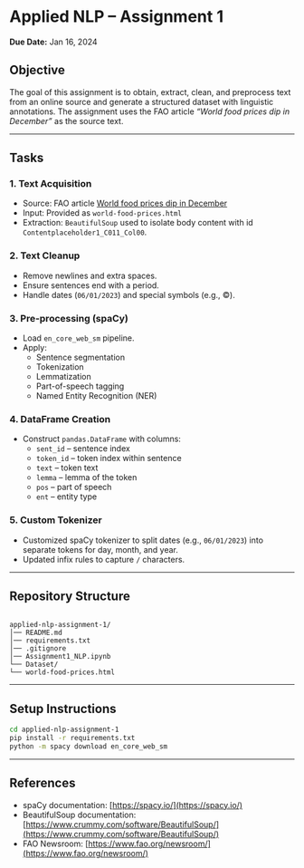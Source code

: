 # Applied NLP – Assignment 1  
**Due Date:** Jan 16, 2024  

## Objective  
The goal of this assignment is to obtain, extract, clean, and preprocess text from an online source and generate a structured dataset with linguistic annotations. The assignment uses the FAO article *“World food prices dip in December”* as the source text.  

---

## Tasks  

### 1. Text Acquisition  
- Source: FAO article [World food prices dip in December](https://www.fao.org/newsroom/detail/world-food-prices-dip-in-december/en)  
- Input: Provided as `world-food-prices.html`  
- Extraction: `BeautifulSoup` used to isolate body content with id `Contentplaceholder1_C011_Col00`.  

### 2. Text Cleanup  
- Remove newlines and extra spaces.  
- Ensure sentences end with a period.  
- Handle dates (`06/01/2023`) and special symbols (e.g., ©).  

### 3. Pre-processing (spaCy)  
- Load `en_core_web_sm` pipeline.  
- Apply:  
  - Sentence segmentation  
  - Tokenization  
  - Lemmatization  
  - Part-of-speech tagging  
  - Named Entity Recognition (NER)  

### 4. DataFrame Creation  
- Construct `pandas.DataFrame` with columns:  
  - `sent_id` – sentence index  
  - `token_id` – token index within sentence  
  - `text` – token text  
  - `lemma` – lemma of the token  
  - `pos` – part of speech  
  - `ent` – entity type  

### 5. Custom Tokenizer  
- Customized spaCy tokenizer to split dates (e.g., `06/01/2023`) into separate tokens for day, month, and year.  
- Updated infix rules to capture `/` characters.  

---

## Repository Structure  
```

applied-nlp-assignment-1/
│── README.md
│── requirements.txt
│── .gitignore
│── Assignment1_NLP.ipynb
└── Dataset/
└── world-food-prices.html

```

---

## Setup Instructions  
```bash
cd applied-nlp-assignment-1
pip install -r requirements.txt
python -m spacy download en_core_web_sm
```

---

## References

* spaCy documentation: [https://spacy.io/](https://spacy.io/)
* BeautifulSoup documentation: [https://www.crummy.com/software/BeautifulSoup/](https://www.crummy.com/software/BeautifulSoup/)
* FAO Newsroom: [https://www.fao.org/newsroom/](https://www.fao.org/newsroom/)

